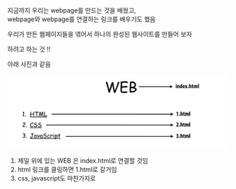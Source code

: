 지금까지 우리는 webpage를 만드는 것을 배웠고,  
webpage와 webpage를 연결하는 링크를 배우기도 했음  

우리가 만든 웹페이지들을 엮어서 하나의 완성된 웹사이트를 만들어 보자  

하려고 하는 것 !!  


아래 사진과 같음   

<p align='center'><img src="https://github.com/Jeong-Eul/HTML/blob/main/complet%20of%20website/image.jpg?raw=true"></p>  

1. 제일 위에 있는 WEB 은 index.html로 연결할 것임  
2. html 링크를 클링하면 1.html로 갈거임  
3. css, javascript도 마찬가지로  